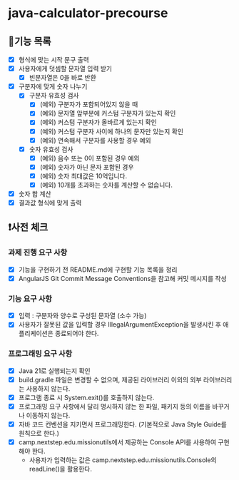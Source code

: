 # java-calculator-precourse

## 🚀기능 목록

- [x] 형식에 맞는 시작 문구 출력
- [x] 사용자에게 덧셈할 문자열 입력 받기
    - [x] 빈문자열은 0을 바로 반환
- [x] 구분자에 맞게 숫자 나누기
    - [x] 구분자 유효성 검사
        - [x] (예외) 구분자가 포함되어있지 않을 때
        - [x] (예외) 문자열 앞부분에 커스텀 구분자가 있는지 확인
        - [x] (예외) 커스텀 구분자가 올바르게 있는지 확인
        - [x] (예외) 커스텀 구분자 사이에 하나의 문자만 있는지 확인
        - [x] (예외) 연속해서 구분자를 사용할 경우 예외
    - [x] 숫자 유효성 검사
        - [x] (예외) 음수 또는 0이 포함된 경우 예외
        - [x] (예외) 숫자가 아닌 문자 포함된 경우
        - [x] (예외) 숫자 최대값은 10억입니다.
        - [x] (예외) 10개를 초과하는 숫자를 계산할 수 없습니다.
- [x] 숫자 합 계산
- [x] 결과값 형식에 맞게 출력

## ❗️사전 체크

### 과제 진행 요구 사항

- [x] 기능을 구현하기 전 README.md에 구현할 기능 목록을 정리
- [x] AngularJS Git Commit Message Conventions을 참고해 커밋 메시지를 작성

### 기능 요구 사항

- [x] 입력 : 구분자와 양수로 구성된 문자열 (소수 가능)
- [x] 사용자가 잘못된 값을 입력할 경우 IllegalArgumentException을 발생시킨 후 애플리케이션은 종료되어야 한다.

### 프로그래밍 요구 사항

- [x] Java 21로 실행되는지 확인
- [x] build.gradle 파일은 변경할 수 없으며, 제공된 라이브러리 이외의 외부 라이브러리는 사용하지 않는다.
- [x] 프로그램 종료 시 System.exit()를 호출하지 않는다.
- [x] 프로그래밍 요구 사항에서 달리 명시하지 않는 한 파일, 패키지 등의 이름을 바꾸거나 이동하지 않는다.
- [x] 자바 코드 컨벤션을 지키면서 프로그래밍한다. (기본적으로 Java Style Guide를 원칙으로 한다.)
- [x] camp.nextstep.edu.missionutils에서 제공하는 Console API를 사용하여 구현해야 한다.
    - 사용자가 입력하는 값은 camp.nextstep.edu.missionutils.Console의 readLine()을 활용한다.